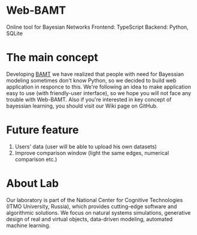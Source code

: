 # Web-BAMT
Online tool for Bayesian Networks
Frontend: TypeScript
Backend: Python, SQLite <br>

# The main concept
Developing [BAMT](https://github.com/ITMO-NSS-team/BAMT) we have realized that people with need for Bayessian modeling sometimes don't know Python, so we 
decided to build web application in responce to this. We're following an idea to make application easy to use (with friendly-user interface), so we hope you will not face 
any trouble with Web-BAMT. Also if you're interested in key concept of bayessian learning, you should visit our Wiki page on GitHub.

# Future feature
1. Users' data (user will be able to upload his own datasets)
2. Improve comparison window (light the same edges, numerical comparison etc.)

# About Lab
Our laboratory is part of the National Center for Cognitive Technologies (ITMO University, Russia), which provides cutting-edge software and algorithmic solutions. 
We focus on natural systems simulations, generative design of real and virtual objects, data-driven modeling, automated machine learning.
